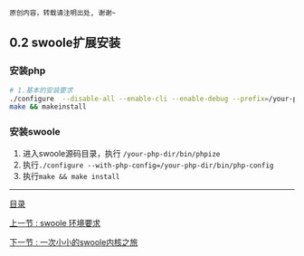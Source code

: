 ```
原创内容，转载请注明出处, 谢谢~
```

## 0.2 swoole扩展安装

### 安装php

```bash
# 1.基本的安装要求 
./configure  --disable-all --enable-cli --enable-debug --prefix=/your-php-dir
make && makeinstall
```

### 安装swoole


1. 进入swoole源码目录，执行 `/your-php-dir/bin/phpize`
2. 执行`./configure --with-php-config=/your-php-dir/bin/php-config`
3. 执行`make && make install`

---

[目录](../README.md)

[上一节 : swoole 环境要求](./01.environment.md)

[下一节 : 一次小小的swoole内核之旅](./03.one_swoole_travel.md)
